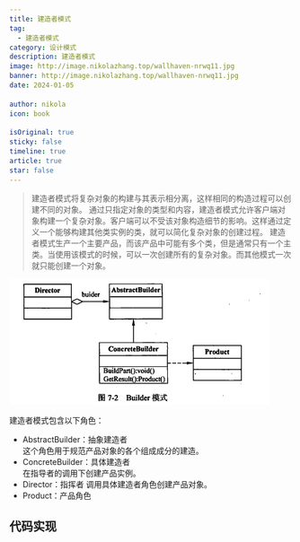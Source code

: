 ```yaml
---
title: 建造者模式
tag:
  - 建造者模式
category: 设计模式
description: 建造者模式
image: http://image.nikolazhang.top/wallhaven-nrwq11.jpg
banner: http://image.nikolazhang.top/wallhaven-nrwq11.jpg
date: 2024-01-05

author: nikola
icon: book

isOriginal: true
sticky: false
timeline: true
article: true
star: false
---
```


> 建造者模式将复杂对象的构建与其表示相分离，这样相同的构造过程可以创建不同的对象。
> 通过只指定对象的类型和内容，建造者模式允许客户端对象构建一个复杂对象。客户端可以不受该对象构造细节的影响。这样通过定义一个能够构建其他类实例的类，就可以简化复杂对象的创建过程。
> 建造者模式生产一个主要产品，而该产品中可能有多个类，但是通常只有一个主类。当使用该模式的时候，可以一次创建所有的复杂对象。而其他模式一次就只能创建一个对象。

![Alt text](images/4-builder/image.png)

建造者模式包含以下角色：

- AbstractBuilder：抽象建造者  
    这个角色用于规范产品对象的各个组成成分的建造。
- ConcreteBuilder：具体建造者  
    在指导者的调用下创建产品实例。
- Director：指挥者
    调用具体建造者角色创建产品对象。
- Product：产品角色

## 代码实现

